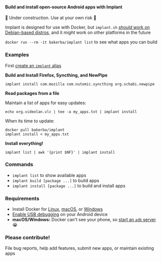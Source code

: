 #### Build and install open-source Android apps with Implant

:construction: Under construction. Use at your own risk :construction:

Implant is designed for use with Docker, but `implant.sh` [*should* work on Debian-based distros](https://github.com/abaker/implant/wiki/Use-implant-without-Docker), and it *might* work on other platforms in the future

`docker run --rm -it bakerba/implant list` to see what apps you can build

### Examples

First [create an `implant` alias](https://github.com/abaker/implant/wiki/Create-an-implant-alias)

**Build and Install Firefox, Syncthing, and NewPipe**
```
implant install com.mozilla com.nutomic.syncthing org.schabi.newpipe
```
**Read packages from a file**

Maintain a list of apps for easy updates:
```
echo org.videolan.vlc | tee -a my_apps.txt | implant install
```
When its time to update:
```
docker pull bakerba/implant
implant install < my_apps.txt
```
**Install everything!**
```
implant list | awk '{print $NF}' | implant install
```
### Commands

* `implant list` to show available apps
* `implant build [package ...]` to build apps
* `implant install [package ...]` to build and install apps

### Requirements

* Install Docker for [Linux](https://docs.docker.com/v17.12/install/#server), [macOS](https://docs.docker.com/docker-for-mac/install/), or [Windows](https://docs.docker.com/docker-for-windows/install/)
* [Enable USB debugging](https://developer.android.com/studio/debug/dev-options) on your Android device
* **macOS/Windows:** Docker can't see your phone, so [start an `adb` server](https://github.com/abaker/implant/wiki/Start-an-adb-server) :sob:

### Please contribute!

File bug reports, help add features, submit new apps, or maintain existing apps
